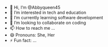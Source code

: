 - 👋 Hi, I’m @Abbyqueen45
- 👀 I’m interested in tech and education
- 🌱 I’m currently learning software development
- 💞️ I’m looking to collaborate on coding 
- 📫 How to reach me ...
- 😄 Pronouns: She, Her
- ⚡ Fun fact: ...

<!---
Abbyqueen45/Abbyqueen45 is a ✨ special ✨ repository because its `README.md` (this file) appears on your GitHub profile.
You can click the Preview link to take a look at your changes.
--->
